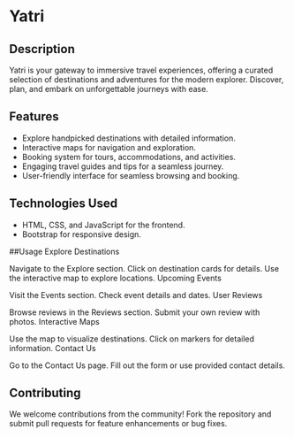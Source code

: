 # Yatri

## Description
Yatri is your gateway to immersive travel experiences, offering a curated selection of destinations and adventures for the modern explorer. Discover, plan, and embark on unforgettable journeys with ease.

## Features
- Explore handpicked destinations with detailed information.
- Interactive maps for navigation and exploration.
- Booking system for tours, accommodations, and activities.
- Engaging travel guides and tips for a seamless journey.
- User-friendly interface for seamless browsing and booking.

## Technologies Used
- HTML, CSS, and JavaScript for the frontend.
- Bootstrap for responsive design.

##Usage
Explore Destinations

Navigate to the Explore section.
Click on destination cards for details.
Use the interactive map to explore locations.
Upcoming Events

Visit the Events section.
Check event details and dates.
User Reviews

Browse reviews in the Reviews section.
Submit your own review with photos.
Interactive Maps

Use the map to visualize destinations.
Click on markers for detailed information.
Contact Us

Go to the Contact Us page.
Fill out the form or use provided contact details.
## Contributing
We welcome contributions from the community! Fork the repository and submit pull requests for feature enhancements or bug fixes.


